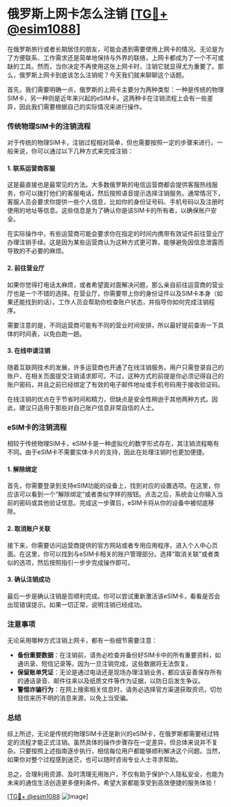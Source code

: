 # 俄罗斯上网卡怎么注销 [[TG💪+ @esim1088](https://t.me/s/esim1088)]

在俄罗斯旅行或者长期居住的朋友，可能会遇到需要使用上网卡的情况。无论是为了方便联系、工作需求还是简单地保持与外界的联络，上网卡都成为了一个不可或缺的工具。然而，当你决定不再使用这张上网卡时，注销它就显得尤为重要了。那么，俄罗斯上网卡到底该怎么注销呢？今天我们就来聊聊这个话题。

首先，我们需要明确一点，俄罗斯的上网卡主要分为两种类型：一种是传统的物理SIM卡，另一种则是近年来兴起的eSIM卡。这两种卡在注销流程上会有一些差异，因此我们需要根据自己的实际情况来进行操作。

### 传统物理SIM卡的注销流程

对于传统的物理SIM卡，注销过程相对简单，但也需要按照一定的步骤来进行。一般来说，你可以通过以下几种方式来完成注销：

#### 1. 联系运营商客服
这是最直接也是最常见的方法。大多数俄罗斯的电信运营商都会提供客服热线服务，你可以拨打他们的客服电话，然后按照语音提示选择注销服务。通常情况下，客服人员会要求你提供一些个人信息，比如你的身份证号码、手机号码以及注册时使用的地址等信息。这些信息是为了确认你是该SIM卡的所有者，以确保账户安全。

在实际操作中，有些运营商可能会要求你在指定的时间内携带有效证件前往营业厅办理注销手续。这是因为某些运营商认为这种方式更可靠，能够避免因信息泄露而导致的不必要的麻烦。

#### 2. 前往营业厅
如果你觉得打电话太麻烦，或者希望面对面解决问题，那么亲自前往运营商的营业厅也是一个不错的选择。在营业厅，你需要带上你的身份证件以及SIM卡本身（如果还能找到的话）。工作人员会帮助你检查账户状态，并指导你如何完成注销程序。

需要注意的是，不同运营商可能有不同的营业时间安排，所以最好提前查询一下具体的时间表，以免白跑一趟。

#### 3. 在线申请注销
随着互联网技术的发展，许多运营商也开通了在线注销服务。用户只需登录自己的账户，在相关页面提交注销请求即可。不过，这种方式的前提是你必须记得自己的账户密码，并且之前已经绑定了有效的电子邮件地址或手机号码用于接收验证码。

在线注销的优点在于节省时间和精力，但缺点是安全性稍逊于其他两种方式。因此，建议只适用于那些对自己账户信息非常自信的人士。

### eSIM卡的注销流程

相较于传统物理SIM卡，eSIM卡是一种虚拟化的数字形式存在，其注销流程略有不同。由于eSIM卡不需要实体卡片的支持，因此在处理注销时也更加便捷。

#### 1. 解除绑定
首先，你需要登录到支持eSIM功能的设备上，找到对应的设置选项。在这里，你应该可以看到一个“解除绑定”或者类似字样的按钮。点击之后，系统会让你输入当前的密码或其他验证信息。完成这一步骤后，eSIM卡将从你的设备中被彻底移除。

#### 2. 取消账户关联
接下来，你需要访问运营商提供的官方网站或者专用应用程序，进入个人中心页面。在这里，你可以找到与eSIM卡相关的账户管理部分。选择“取消关联”或者类似的选项，然后按照指引一步步完成操作即可。

#### 3. 确认注销成功
最后一步是确认注销是否顺利完成。你可以尝试重新激活该eSIM卡，看看是否会出现错误提示。如果一切正常，说明注销已经成功。

### 注意事项

无论采用哪种方式注销上网卡，都有一些细节需要注意：

- **备份重要数据**：在注销前，请务必检查并备份好SIM卡中的所有重要资料，如通讯录、短信记录等。因为一旦注销完成，这些数据将无法恢复。
- **保留账单凭证**：无论是通过电话还是现场办理注销业务，都应该妥善保存所有的通话录音、邮件往来以及纸质文件等作为证据，以防日后发生争议。
- **警惕诈骗行为**：在网上搜索相关信息时，请务必选择官方渠道获取资讯，切勿轻信来历不明的消息来源，以免上当受骗。

### 总结

综上所述，无论是传统的物理SIM卡还是新兴的eSIM卡，在俄罗斯都需要经过特定的流程才能正式注销。虽然具体的操作步骤存在一定差异，但总体来说并不复杂。只要按照上述指南逐步执行，相信每位用户都能够顺利解决这个问题。当然，如果你对整个过程感到迷茫，也可以随时咨询专业人士寻求帮助。

总之，合理利用资源、及时清理无用账户，不仅有助于保护个人隐私安全，也能为未来的通信生活创造更多便利条件。希望大家都能享受到高效便捷的服务体验！

[[TG💪+ @esim1088](https://t.me/s/esim1088) ![Image](https://i.postimg.cc/4NQfJmqS/Snipaste-2025-05-13-00-14-12.png)]